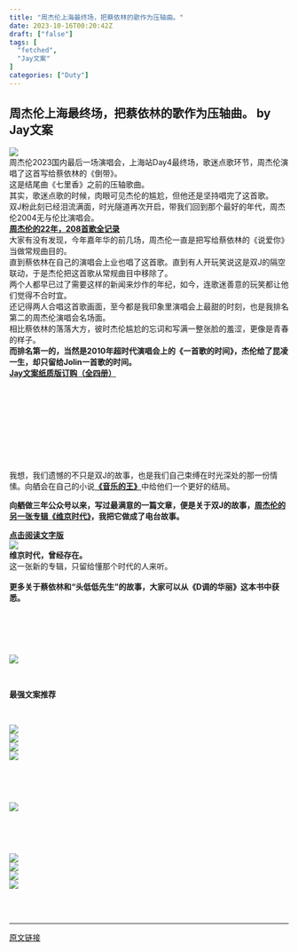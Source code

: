 ```yaml
---
title: "周杰伦上海最终场，把蔡依林的歌作为压轴曲。"
date: 2023-10-16T00:20:42Z
draft: ["false"]
tags: [
  "fetched",
  "Jay文案"
]
categories: ["Duty"]
---
```

周杰伦上海最终场，把蔡依林的歌作为压轴曲。 by Jay文案
------
<div><section><img data-croporisrc="https://mmbiz.qpic.cn/mmbiz_jpg/No2GTEdB7LYQmARpWP7WNt1ncRaYn8zfwXbic0LwK1KUrcn730ic58VcPNCLcLiawaIHPIQhFR7V8qzs4micibUWomA/0?wx_fmt=jpeg" data-cropx1="0" data-cropx2="1224" data-cropy1="853.7508896797153" data-cropy2="1753.2384341637012" data-galleryid="" data-ratio="0.7342592592592593" data-s="300,640" data-src="https://mmbiz.qpic.cn/mmbiz_jpg/No2GTEdB7LYQmARpWP7WNt1ncRaYn8zficYkUEZYPXcjaSI0zqYS6RicLsU8drESnzKbqeWEzicmNxaBiafIEEboKQ/640?wx_fmt=jpeg" data-type="jpeg" data-w="1080" src="https://mmbiz.qpic.cn/mmbiz_jpg/No2GTEdB7LYQmARpWP7WNt1ncRaYn8zficYkUEZYPXcjaSI0zqYS6RicLsU8drESnzKbqeWEzicmNxaBiafIEEboKQ/640?wx_fmt=jpeg"></section><section><span>周杰伦2023国内最后一场演唱会，上海站Day4最终场，歌迷点歌环节，周杰伦演唱了这首写给蔡依林的《倒带》。</span></section><section><span>这是结尾曲《七里香》之前的压轴歌曲。<br></span></section><section><mp-common-videosnap data-pluginname="mpvideosnap" data-url="https://findermp.video.qq.com/251/20304/stodownload?encfilekey=oibeqyX228riaCwo9STVsGLPj9UYCicgttv9C3DgoEvLDOy8gs1UL2zU4VZPw78VFHWZkreDqQKQE7UhqFrLLg0ADlBpLibFuicXYWFsCrozbqxciaTRNJGNA9htg595fcjkuiaOlSQrA4pEW8&amp;bizid=1023&amp;dotrans=0&amp;hy=SH&amp;idx=1&amp;m=9301d5d45fb896b576e0dfec8be151e6&amp;token=x5Y29zUxcibBrtwQPpJwOz9icXlGicZl4AgXd0SJhjHva3CXeKPn0ukIWkIAGgwibv9S0okuR0HlSNA" data-headimgurl="http://wx.qlogo.cn/finderhead/Q3auHgzwzM4M3WZZDdXZUXm65E0k7aALRMlkhaxeGygKGotJxiaiavww/0" data-username="v2_060000231003b20faec8c5eb8c10c2d4c603e43cb0770d4e7821d5f8df6d4f5586b171a0312a@finder" data-nickname="Jay文案" data-desc="周杰伦上海最终版。" data-nonceid="9929411317390602239" data-type="video" data-mediatype="undefined" data-authiconurl="" data-from="new" data-width="1280" data-height="720" data-id="export/UzFfAgtgekIEAQAAAAAAku8N0vi4eQAAAAstQy6ubaLX4KHWvLEZgBPE5aMwL0YsJ6mGzNPgMIsc6gJCy9ts-cnPYacUY0qT" data-isdisabled="0" data-errortips=""></mp-common-videosnap></section><section><span>其实，歌迷点歌的时候，肉眼可见杰伦的尴尬，但他还是坚持唱完了这首歌。</span><br></section><section><mp-common-videosnap data-pluginname="mpvideosnap" data-url="https://findermp.video.qq.com/251/20304/stodownload?encfilekey=oibeqyX228riaCwo9STVsGLPj9UYCicgttvLZYORZKtHskYKDsCYX3xz5EXmP5vQxicfiab5lP4LCOxibghZSf8dnNLulsOSXiaupla6kjrwbgcUmKWDQV74CchO6KqfqLKicaMavE5VwJibXjjk&amp;bizid=1023&amp;dotrans=0&amp;hy=SH&amp;idx=1&amp;m=55468e7347c7a3a7f757c1fc006d507e&amp;token=AxricY7RBHdUm4o1IDWKib6QHpQbYTicfLM4Pbzmibzwy0ic5yibVeIWshBdTKHZxQXCuxrC8kKCkerBM" data-headimgurl="http://wx.qlogo.cn/finderhead/Q3auHgzwzM4M3WZZDdXZUXm65E0k7aALRMlkhaxeGygKGotJxiaiavww/0" data-username="v2_060000231003b20faec8c5eb8c10c2d4c603e43cb0770d4e7821d5f8df6d4f5586b171a0312a@finder" data-nickname="Jay文案" data-desc="看出来了杰伦的尴尬。" data-nonceid="3083693303299464570" data-type="video" data-mediatype="undefined" data-authiconurl="" data-from="new" data-width="1280" data-height="720" data-id="export/UzFfAgtgekIEAQAAAAAAJqwMUfd3swAAAAstQy6ubaLX4KHWvLEZgBPE_KMsWWsWJ6mGzNPgMIskwyq_5d7-u6kCEybC2brH" data-isdisabled="0" data-errortips=""></mp-common-videosnap></section><section><span>双J粉此刻已经泪流满面，时光隧道再次开启，带我们回到那个最好的年代，周杰伦2004无与伦比演唱会。</span></section><section><mp-common-videosnap data-pluginname="mpvideosnap" data-url="https://findermp.video.qq.com/251/20304/stodownload?encfilekey=oibeqyX228riaCwo9STVsGLPj9UYCicgttvgUezyrum82wQza404wdEYaIFmmqDCw64CwtaiaARPlNBibkSpSz5FGa0JdibQjyPVbOJmnhRnnibGSIEuJibEAXHEo3LTQIKMBRjoiaUVhDNjV8vM&amp;adaptivelytrans=0&amp;bizid=1023&amp;dotrans=0&amp;hy=SH&amp;idx=1&amp;m=1853c351d6f4a9b6e6bf506bf2ed2790&amp;token=cztXnd9GyrFVHAuyVL71vUvpFxlTDrqZl3gjA6CC9qm9aT1jZoDXWSzEaodVJSBt4J4a0Uj0E9w" data-headimgurl="http://wx.qlogo.cn/finderhead/Q3auHgzwzM4M3WZZDdXZUXm65E0k7aALRMlkhaxeGygKGotJxiaiavww/0" data-username="v2_060000231003b20faec8c5eb8c10c2d4c603e43cb0770d4e7821d5f8df6d4f5586b171a0312a@finder" data-nickname="Jay文案" data-desc="周杰伦版本《你怎么连话都说不清楚》" data-nonceid="17931769932861478522" data-type="video" data-mediatype="undefined" data-authiconurl="" data-from="new" data-width="1920" data-height="1080" data-id="export/UzFfAgtgekIEAQAAAAAAbnQlpHB8bAAAAAstQy6ubaLX4KHWvLEZgBPEoKNcSF0LavGDzNPgMIsK4XVqJFHsPY03uKwzW1bx" data-isdisabled="0" data-errortips=""></mp-common-videosnap></section><section><a target="_blank" href="http://mp.weixin.qq.com/s?__biz=MzIzMDk0ODk0NQ==&amp;mid=2247507318&amp;idx=1&amp;sn=584c107279e9a8c742d898ef9ba6d268&amp;chksm=e8a93448dfdebd5e1ebb25ba59a53dbdc9b7545feafaed0d62b16aa3520637ab32ad3187edff&amp;scene=21#wechat_redirect" textvalue="珍藏 | 周杰伦的22年，208首歌全记录。" linktype="text" imgurl="" imgdata="null" data-itemshowtype="0" tab="innerlink" data-linktype="2"><span><strong>周杰伦的22年，208首歌全记录</strong></span></a></section><section><span>大家有没有发现，今年嘉年华的前几场，周杰伦一直是把写给蔡依林的《说爱你》当做常规曲目的。</span></section><section><mp-common-videosnap data-pluginname="mpvideosnap" data-url="https://findermp.video.qq.com/251/20304/stodownload?encfilekey=oibeqyX228riaCwo9STVsGLPj9UYCicgttvFL1AbhNAPuHvtHgVuum79T0kg0rVC0uoiaMY6P6AeFdPLTTJYwDiayhYfxUuwp0hqqRwkJseBycFfQjuicJCsqHSKC8vVF8jXMQMiauaCaps3Zc&amp;adaptivelytrans=0&amp;bizid=1023&amp;dotrans=0&amp;hy=SH&amp;idx=1&amp;m=a8ad33946cb0f64657c31f324c3b2d0f&amp;token=AxricY7RBHdUm4o1IDWKib6UyoDd9XXeLdS1JKsYtYRicvUIfLX2g5qFYFOj0PKSJ1Dh1DLia1huJas" data-headimgurl="http://wx.qlogo.cn/finderhead/Q3auHgzwzM4M3WZZDdXZUXm65E0k7aALRMlkhaxeGygKGotJxiaiavww/0" data-username="v2_060000231003b20faec8c5eb8c10c2d4c603e43cb0770d4e7821d5f8df6d4f5586b171a0312a@finder" data-nickname="Jay文案" data-desc="连名带姓+说爱你+粉色海洋，串烧。" data-nonceid="7971311366893527792" data-type="video" data-mediatype="undefined" data-authiconurl="" data-from="new" data-width="1280" data-height="720" data-id="export/UzFfAgtgekIEAQAAAAAAQjI4nagCpAAAAAstQy6ubaLX4KHWvLEZgBPE3aMQWxRiV62BzNPgMIsPa-Pi8WOaZuUHTlptSV4s" data-isdisabled="0" data-errortips=""></mp-common-videosnap></section><section><span>直到蔡依林在自己的演唱会上业也唱了这首歌。直到</span><span>有人开玩笑说这</span><span>是双J的</span><span>隔空联动</span><span>，于是杰伦把这首歌从常规曲目中移除了。</span></section><section><span>两个人都早已过了需要这样的新闻来炒作的年纪，如今，连歌迷善意的玩笑都让他们觉得不合时宜。</span></section><section><mp-common-videosnap data-pluginname="mpvideosnap" data-url="https://findermp.video.qq.com/251/20304/stodownload?encfilekey=oibeqyX228riaCwo9STVsGLPj9UYCicgttvKQxNI43XTwpPBxz8Ifwgmia9qGIvL6pLVrJ6UUdu0Os1Yia3Yj1ZXlXkr9dicopnicn1PiabvVJcWsia8m2qiapFpwRsibYwHbJ8CF0MfGPfuIDDVibs&amp;bizid=1023&amp;dotrans=0&amp;hy=SH&amp;idx=1&amp;m=7def1bac9a4883dcda03052d23f4234e&amp;token=x5Y29zUxcibBrtwQPpJwOzyAubVWkfUeOaZiakG3H4xf8IUJXlvwuEl0x7DILeOqhmQ2CVWticSDBg" data-headimgurl="http://wx.qlogo.cn/finderhead/Q3auHgzwzM4M3WZZDdXZUXm65E0k7aALRMlkhaxeGygKGotJxiaiavww/0" data-username="v2_060000231003b20faec8c5eb8c10c2d4c603e43cb0770d4e7821d5f8df6d4f5586b171a0312a@finder" data-nickname="Jay文案" data-desc="蔡依林《说爱你》。" data-nonceid="15935212868415398055" data-type="video" data-mediatype="undefined" data-authiconurl="" data-from="new" data-width="1280" data-height="720" data-id="export/UzFfAgtgekIEAQAAAAAAACk07Q7qywAAAAstQy6ubaLX4KHWvLEZgBPEsaNwcmdqc42HzNPgMIss1QPtV7soTbOBsOew88rl" data-isdisabled="0" data-errortips=""></mp-common-videosnap></section><section><span>还记得两人合唱这首歌画面，至今都是我印象里演唱会上最甜的时刻，也是我排名第二的周杰伦演唱会名场面。</span></section><section><span>相比蔡依林的落落大方，彼时杰伦尴尬的忘词和写满一整张脸的羞涩，更像是青春的样子。</span></section><section><mp-common-videosnap data-pluginname="mpvideosnap" data-url="https://findermp.video.qq.com/251/20350/stodownload?encfilekey=WTva9YVXqXcSUicrMCercmDHmKYPBXC7ebDEQwtOcpyf4KEhicMgorMzibU0Jibj6Zu0RicnWTh848XGnQsMnk8eSggy9pL2UDgehEIbwatqXKEiaIqTsd0TyaNTMl06AKlDMqcX0YtkMceico&amp;adaptivelytrans=0&amp;bizid=1023&amp;dotrans=0&amp;hy=SH&amp;idx=1&amp;m=48479d4f794c2a08f7ff3f7658d3f87c&amp;token=x5Y29zUxcibBrtwQPpJwOzyAubVWkfUeOjw1P2nicdRkbjNKNkNjzv9affRYicWcdNeicgy4eWOVIvg" data-headimgurl="http://wx.qlogo.cn/finderhead/Q3auHgzwzM4M3WZZDdXZUXm65E0k7aALRMlkhaxeGygKGotJxiaiavww/0" data-username="v2_060000231003b20faec8c5eb8c10c2d4c603e43cb0770d4e7821d5f8df6d4f5586b171a0312a@finder" data-nickname="Jay文案" data-desc="周杰伦蔡依林同台演唱《说爱你》。" data-nonceid="5955901762794006902" data-type="video" data-mediatype="undefined" data-authiconurl="" data-from="new" data-width="1280" data-height="720" data-id="export/UzFfAgtgekIEAQAAAAAApKYapVJ2jAAAAAstQy6ubaLX4KHWvLEZgBPE2qNcKABYT4X9zNPgMItakh1ggUCRDVP0fzMLTdRv" data-isdisabled="0" data-errortips=""></mp-common-videosnap></section><section><strong><span>而排名第一的，当然是2010年超时代演唱会上的《一首歌的时间》，杰伦给了昆凌一生，却只留给Jolin一首歌的时间。</span></strong></section><section><span><strong><span><a target="_blank" href="http://mp.weixin.qq.com/s?__biz=MzIzMDk0ODk0NQ==&amp;mid=2247516156&amp;idx=2&amp;sn=c069a7e14a4ed20575d478d556217c1b&amp;chksm=e8a956c2dfdedfd4dec1dc1f79455db17b4a781d8ef8d45c7ec1da9f9834dff739546e78e9ae&amp;scene=21#wechat_redirect" textvalue="‍Jay文案纸质版订购（全四册）‍" linktype="text" imgurl="" imgdata="null" data-itemshowtype="0" tab="innerlink" data-linktype="2"><span><strong>Jay文案纸质版订购（全四册）</strong></span></a></span></strong></span></section><section><iframe data-vidtype="5" data-mpvid="wxv_1585965082390413313" data-cover="http%3A%2F%2Fmmbiz.qpic.cn%2Fmmbiz_jpg%2FNo2GTEdB7LZHoCamgMGydVFicdasSmEA8jy42gicbXq2cPJIRriaDoQf6E2AE9unRK9xhWWPomFAYUAUfQXpdiafQQ%2F0%3Fwx_fmt%3Djpeg" allowfullscreen="" frameborder="0" data-ratio="1.775" data-w="852" data-src="https://mp.weixin.qq.com/mp/readtemplate?t=pages/video_player_tmpl&amp;action=mpvideo&amp;auto=0&amp;vid=wxv_1585965082390413313"></iframe><span></span></section><p><span>我想，我们遗憾的不只是双J的故事，也是我们自己束缚在时光深处的那一份情愫。<span>向舾会在自己的小说</span><a target="_blank" href="http://mp.weixin.qq.com/s?__biz=MzIzMDk0ODk0NQ==&amp;mid=2247518177&amp;idx=1&amp;sn=1525c643e6783559b26920dd9d2b1fee&amp;chksm=e8a96edfdfdee7c900271e117b3a45135baad637aefd8a6869e83a08829361bb9958da66d4f0&amp;scene=21#wechat_redirect" textvalue="‍《音乐的王》‍" linktype="text" imgurl="" imgdata="null" data-itemshowtype="0" tab="innerlink" data-linktype="2"><span><strong>《音乐的王》</strong></span></a><span>中给他们一个更好的结局。</span></span></p><p><strong><span>向舾做三年公众号以来，写过最满意的一篇文章，便是关于双J的故事，<a target="_blank" href="http://mp.weixin.qq.com/s?__biz=MzIzMDk0ODk0NQ==&amp;mid=2247500388&amp;idx=1&amp;sn=1953d48548f6fd39a5d76a2d9d5e7be7&amp;chksm=e8a92b5adfdea24c60a16c856f1e142bd85b1925499cb3e9068c78295769780b94cee2319376&amp;scene=21#wechat_redirect" textvalue="周杰伦的另一张专辑《维京时代》" linktype="text" imgurl="" imgdata="null" data-itemshowtype="0" tab="innerlink" data-linktype="2"><span><strong><span>周杰伦的另一张专辑《维京时代》</span></strong></span></a>，我把它做成了电台故事。</span></strong><strong><span></span></strong></p><section><mp-common-mpaudio src="/cgi-bin/readtemplate?t=tmpl/audio_tmpl&amp;name=%E5%8F%8CJ%E6%97%B6%E4%BB%A3&amp;play_length=11%E5%88%86%E9%92%9F" isaac2="1" low_size="1295.65" source_size="1331.2" high_size="5259.51" name="双J时代" play_length="673000" author="Jay文案" data-topic_id="3022863890910855174" data-topic_name="周杰伦电台" data-pluginname="insertaudio" data-trans_state="1" data-verify_state="3" voice_encode_fileid="MzIzMDk0ODk0NV8yMjQ3NTE4NDc2"></mp-common-mpaudio></section><section><a target="_blank" href="http://mp.weixin.qq.com/s?__biz=MzIzMDk0ODk0NQ==&amp;mid=2247500388&amp;idx=1&amp;sn=1953d48548f6fd39a5d76a2d9d5e7be7&amp;chksm=e8a92b5adfdea24c60a16c856f1e142bd85b1925499cb3e9068c78295769780b94cee2319376&amp;scene=21#wechat_redirect" textvalue="点击阅读文字版" linktype="text" imgurl="" imgdata="null" data-itemshowtype="0" tab="innerlink" data-linktype="2"><strong>点击阅读文字版</strong></a></section><section><img data-croporisrc="https://mmbiz.qpic.cn/mmbiz_jpg/No2GTEdB7LYQmARpWP7WNt1ncRaYn8zfic8grfJkzgeA4xRO0BFIuMfg82DT0jrdhCiaDFx9c6SaNz2GibTZnPLiaA/0?wx_fmt=jpeg" data-cropx1="0" data-cropx2="1280" data-cropy1="376.47058823529414" data-cropy2="1164.8442906574396" data-galleryid="" data-ratio="0.6166666666666667" data-s="300,640" data-src="https://mmbiz.qpic.cn/mmbiz_jpg/No2GTEdB7LYQmARpWP7WNt1ncRaYn8zfRLj3eKsib6H7EjkoEyqMicsrLdY1AgabJnLzSjxwicc1qp8UwYUnDsgpw/640?wx_fmt=jpeg" data-type="jpeg" data-w="1080" src="https://mmbiz.qpic.cn/mmbiz_jpg/No2GTEdB7LYQmARpWP7WNt1ncRaYn8zfRLj3eKsib6H7EjkoEyqMicsrLdY1AgabJnLzSjxwicc1qp8UwYUnDsgpw/640?wx_fmt=jpeg"></section><section><strong><span>维京时代，曾经存在。</span></strong></section><section><span>这一张新的专辑，只留给懂那个时代的人来听。</span></section><section><span><br></span></section><section><strong><span>更多关于蔡依林和“头低低先生”的故事，大家可以从《D调的华丽》这本书中获悉。</span></strong></section><section><span><br></span></section><p><mpcps data-templateid="card" data-traceid="58daec97-3d5f-412b-b2d2-aace4295cde5" data-goodssouce="1" data-pid="101_10051887279096" data-appuin="3230948945" data-buffer='{"category_id":106,"pid":"101_10051887279096","biz_uin":"3230948945","trace_id":"58daec97-3d5f-412b-b2d2-aace4295cde5","sku_id":"101_10051887279096","source_id":2,"source_name":"京东","audit_state":1,"main_img":"https://pcm-img.zhls.qq.com/productcenter-2ce324a8--1018824-4983931253880661179/58955470816082022/48f1488bc1eb5b905abcce836f132e35.jpg","product_name":"D调的华丽 周杰伦 著【正版】","current_price":15600,"first_category_id":"106","book":{"shop_name":"第一派对图书京喜旗舰店"},"product_label_name_list":[],"select_tag_name_list":[],"templateId":"card","appuin":"3230948945","isNewCpsKOL":1}'></mpcps></p><section data-tools="135编辑器" data-id="90188"><section><p><br></p><p><br></p><p><img data-ratio="0.039755351681957186" data-s="300,640" data-src="https://mmbiz.qpic.cn/mmbiz_png/0xFpfMicYmJpPwu3tSXyd9xKD6Solm01c0cfml1QNRGHMlTMxjDSAYrDVoPbNVfSARRcEfw8DAqibK7csY2Xtdow/640?wx_fmt=png" data-type="png" data-w="654" src="https://mmbiz.qpic.cn/mmbiz_png/0xFpfMicYmJpPwu3tSXyd9xKD6Solm01c0cfml1QNRGHMlTMxjDSAYrDVoPbNVfSARRcEfw8DAqibK7csY2Xtdow/640?wx_fmt=png"></p><p><br></p><p><span><strong>最强文案推荐</strong></span></p><p><br></p><section><section><section><section><section><section><a target="_blank" href="http://mp.weixin.qq.com/s?__biz=MzIzMDk0ODk0NQ==&amp;mid=2247508809&amp;idx=1&amp;sn=e3bd3a91f53e83301cda411c397f3dc7&amp;chksm=e8a94a77dfdec36186415915ee0a323d7b8d791961a33d366be4b2cce9a783c1c7b002b5f02f&amp;scene=21#wechat_redirect" textvalue="‍‍" linktype="text" imgurl="" imgdata="null" data-itemshowtype="0" tab="innerlink" data-linktype="1"><span><span data-positionback="static"><img data-croporisrc="https://mmbiz.qpic.cn/mmbiz_jpg/No2GTEdB7LYSibGFianN5rW1MiaCMatKTCNnKDwqZOOtvVBtlOZGeScLPHxZKIUNF7n5NlPHK8EicaqxeZ9aK8PEOQ/0?wx_fmt=jpeg" data-cropx1="0" data-cropx2="600" data-cropy1="0" data-cropy2="600" data-ratio="1" data-src="https://mmbiz.qpic.cn/mmbiz_jpg/No2GTEdB7LZesSI62C3TyDDsn2Dxfpa6OHsXeRicHEqr4Ax0o2YhdmjrtFQJSUq61J9PDvN66aepY1PNPU9wrvg/640?wx_fmt=jpeg" data-type="jpeg" data-w="600" src="https://mmbiz.qpic.cn/mmbiz_jpg/No2GTEdB7LZesSI62C3TyDDsn2Dxfpa6OHsXeRicHEqr4Ax0o2YhdmjrtFQJSUq61J9PDvN66aepY1PNPU9wrvg/640?wx_fmt=jpeg"></span></span></a></section></section></section><section><section><section><a target="_blank" href="http://mp.weixin.qq.com/s?__biz=MzIzMDk0ODk0NQ==&amp;mid=2247517293&amp;idx=1&amp;sn=d1f9e525e1b499e003eada5ea84c4dad&amp;chksm=e8a96d53dfdee4458872a09f7014a1e21b3007c7b408f6050830fe773aab0010735041551190&amp;scene=21#wechat_redirect" textvalue="‍‍" linktype="text" imgurl="" imgdata="null" data-itemshowtype="0" tab="innerlink" data-linktype="1"><span><span><img data-croporisrc="https://mmbiz.qpic.cn/mmbiz_jpg/No2GTEdB7LZydpMHticuian6TBkPKS6gCz38v08Mf9oK6kd3dPkbcjNibtOzo8QsJ9dLDo48VGsU00pO2kIicU3VuQ/0?wx_fmt=jpeg" data-cropx1="0" data-cropx2="1280" data-cropy1="424.30939226519337" data-cropy2="1704.3093922651933" data-ratio="1.0018518518518518" data-src="https://mmbiz.qpic.cn/mmbiz_jpg/No2GTEdB7LZesSI62C3TyDDsn2Dxfpa6JvZgvVbxBCCwqRPKzLibSfEHJLZQtLbq7TDS4C07SIribcyJzsa9iaprg/640?wx_fmt=jpeg" data-type="jpeg" data-w="1080" src="https://mmbiz.qpic.cn/mmbiz_jpg/No2GTEdB7LZesSI62C3TyDDsn2Dxfpa6JvZgvVbxBCCwqRPKzLibSfEHJLZQtLbq7TDS4C07SIribcyJzsa9iaprg/640?wx_fmt=jpeg"></span></span><span></span></a></section></section></section><section><section><section><a target="_blank" href="http://mp.weixin.qq.com/s?__biz=MzIzMDk0ODk0NQ==&amp;mid=2247510679&amp;idx=1&amp;sn=a5923ea1979319d502003b18230be0cc&amp;chksm=e8a943a9dfdecabf5bd753869882c53d2b5be7d29833d17b8cd02d80d22b68d7074c1c5aa629&amp;scene=21#wechat_redirect" textvalue="‍‍" linktype="text" imgurl="" imgdata="null" data-itemshowtype="0" tab="innerlink" data-linktype="1"><span><span data-positionback="static"><img data-croporisrc="https://mmbiz.qpic.cn/mmbiz_jpg/No2GTEdB7Lax9lK6sppmBPL2ibGicQCCv9nHzFIGZiawbDHEgKUPzZX5pNQfia89kOFrQtG84KoQu8L7dILGdvNBtg/0?wx_fmt=jpeg" data-cropx1="0" data-cropx2="1131.4917127071822" data-cropy1="0" data-cropy2="1096.1325966850827" data-ratio="0.9685185185185186" data-src="https://mmbiz.qpic.cn/mmbiz_jpg/No2GTEdB7LZesSI62C3TyDDsn2Dxfpa6mUlgCzIBNtoIPnVgiaFVc1zYGKp1G3GupSGwb1Fn14L1hztdSGN6Vfw/640?wx_fmt=jpeg" data-type="jpeg" data-w="1080" src="https://mmbiz.qpic.cn/mmbiz_jpg/No2GTEdB7LZesSI62C3TyDDsn2Dxfpa6mUlgCzIBNtoIPnVgiaFVc1zYGKp1G3GupSGwb1Fn14L1hztdSGN6Vfw/640?wx_fmt=jpeg"></span></span></a></section></section></section></section></section><section><section><section><section><section><a target="_blank" href="http://mp.weixin.qq.com/s?__biz=MzIzMDk0ODk0NQ==&amp;mid=2247513707&amp;idx=1&amp;sn=276610378b29a58d6f86532bcf1b37ff&amp;chksm=e8a95f55dfded643997b675d6954886a2c55dae22d1320fec1bd4c29f9639116b74ee2885fbb&amp;scene=21#wechat_redirect" textvalue="‍‍" linktype="text" imgurl="" imgdata="null" data-itemshowtype="0" tab="innerlink" data-linktype="1"><span><span data-positionback="static"><img data-croporisrc="https://mmbiz.qpic.cn/mmbiz_jpg/No2GTEdB7LYj9M7FlNialSvVcad20UEzG3o4IiaBtkTLB0tUH8rs6MicMlN0bHD01iax86RSxuoUkSQia8jjrcuLffg/0?wx_fmt=jpeg" data-cropx1="514.3653250773993" data-cropx2="1170" data-cropy1="0" data-cropy2="655.6346749226005" data-ratio="1" data-src="https://mmbiz.qpic.cn/mmbiz_jpg/No2GTEdB7LZesSI62C3TyDDsn2Dxfpa6TvU9Gxs7NSGnTKLDQHQP4Z8Ptj1cemJQWCsRdoTKK5n1udmtaMYia3Q/640?wx_fmt=jpeg" data-type="jpeg" data-w="656" src="https://mmbiz.qpic.cn/mmbiz_jpg/No2GTEdB7LZesSI62C3TyDDsn2Dxfpa6TvU9Gxs7NSGnTKLDQHQP4Z8Ptj1cemJQWCsRdoTKK5n1udmtaMYia3Q/640?wx_fmt=jpeg"></span></span></a></section></section></section><section><section><p><br></p><p><br></p><p><a target="_blank" href="http://mp.weixin.qq.com/s?__biz=MzIzMDk0ODk0NQ==&amp;mid=2247514305&amp;idx=1&amp;sn=8c6c035e1e224ed2f5c7af8828c111f8&amp;chksm=e8a951ffdfded8e9da16e2005249eec2e06ef4d79ece023038012e7a2cd25184e4c5fe93e15c&amp;scene=21#wechat_redirect" textvalue="‍‍" linktype="text" imgurl="" imgdata="null" data-itemshowtype="0" tab="innerlink" data-linktype="1"><span><img data-croporisrc="https://mmbiz.qpic.cn/mmbiz_jpg/No2GTEdB7LaGzzicgces23xjbVrvAyp5vmEU0hMibq2d7ibMUvmPIKsBjOJo0mdzLMpy8juGBHSk2uFFY1ibIzkvPw/0?wx_fmt=jpeg" data-cropx1="43.2" data-cropx2="936" data-cropy1="907.2" data-cropy2="1814.4" data-ratio="1.0134378499440089" data-s="300,640" data-src="https://mmbiz.qpic.cn/mmbiz_jpg/No2GTEdB7LY2A2snic1p4m5alWtpPU7ibRyrP7bLha6lunh398ywGg4CS7Gfve2hYIasfOWwlb0M9e7ibj8Gbg9oQ/640?wx_fmt=jpeg" data-type="jpeg" data-w="893" src="https://mmbiz.qpic.cn/mmbiz_jpg/No2GTEdB7LY2A2snic1p4m5alWtpPU7ibRyrP7bLha6lunh398ywGg4CS7Gfve2hYIasfOWwlb0M9e7ibj8Gbg9oQ/640?wx_fmt=jpeg"></span></a></p><p><br></p><p><br></p></section></section><section><section><section><a target="_blank" href="http://mp.weixin.qq.com/s?__biz=MzIzMDk0ODk0NQ==&amp;mid=2247512199&amp;idx=1&amp;sn=0fcc54903b55a598a93e3196fe9d79d4&amp;chksm=e8a959b9dfded0affd90115dbe839ccd4036a6d59c734e5d83d3f91dd50103b2a36327b472b4&amp;scene=21#wechat_redirect" textvalue="‍‍" linktype="text" imgurl="" imgdata="null" data-itemshowtype="0" tab="innerlink" data-linktype="1"><span><span data-positionback="static"><img data-croporisrc="https://mmbiz.qpic.cn/mmbiz_jpg/No2GTEdB7LYBJju5o1Hib8PmbspNGAJMHDrNJrOPhia9GmetYd5rDc2gslxyD7jLjgtehdFV8NSfibib2pkxoOB52A/0?wx_fmt=jpeg" data-cropx1="135" data-cropx2="1001.25" data-cropy1="0" data-cropy2="911.25" data-ratio="1.0496535796766744" data-src="https://mmbiz.qpic.cn/mmbiz_jpg/No2GTEdB7LZesSI62C3TyDDsn2Dxfpa6ibkcqDgxn4MX5PfAvdxjDhazIdQO8aiaB7qiakdOUWgyKibBr9VUhNUtzQ/640?wx_fmt=jpeg" data-type="jpeg" data-w="866" src="https://mmbiz.qpic.cn/mmbiz_jpg/No2GTEdB7LZesSI62C3TyDDsn2Dxfpa6ibkcqDgxn4MX5PfAvdxjDhazIdQO8aiaB7qiakdOUWgyKibBr9VUhNUtzQ/640?wx_fmt=jpeg"></span></span></a></section></section></section></section></section><section><section><section><section><section><a target="_blank" href="http://mp.weixin.qq.com/s?__biz=MzIzMDk0ODk0NQ==&amp;mid=2247514162&amp;idx=1&amp;sn=72b0765724cbbed1f01f4c0633a56858&amp;chksm=e8a9510cdfded81afa375fbfb14ed83caf49293a5389db8ff9c60f73cf5411c193e05a662740&amp;scene=21#wechat_redirect" textvalue="‍‍" linktype="text" imgurl="" imgdata="null" data-itemshowtype="0" tab="innerlink" data-linktype="1"><span><span data-positionback="static"><img data-cropselx1="0" data-cropselx2="181" data-cropsely1="0" data-cropsely2="181" data-ratio="1" data-src="https://mmbiz.qpic.cn/mmbiz_jpg/No2GTEdB7LbeBCm3ZbIs8yA1Lziav0J6LnHD66vHjGlew5vMeicKr8SibkwdRCF9owrW0frwrzM22a4muwEE5HwoQ/640?wx_fmt=jpeg" data-type="jpeg" data-w="1080" src="https://mmbiz.qpic.cn/mmbiz_jpg/No2GTEdB7LbeBCm3ZbIs8yA1Lziav0J6LnHD66vHjGlew5vMeicKr8SibkwdRCF9owrW0frwrzM22a4muwEE5HwoQ/640?wx_fmt=jpeg"></span></span></a></section></section></section><section><section><section><a target="_blank" href="http://mp.weixin.qq.com/s?__biz=MzIzMDk0ODk0NQ==&amp;mid=2247516156&amp;idx=2&amp;sn=c069a7e14a4ed20575d478d556217c1b&amp;chksm=e8a956c2dfdedfd4dec1dc1f79455db17b4a781d8ef8d45c7ec1da9f9834dff739546e78e9ae&amp;scene=21#wechat_redirect" textvalue="‍‍" linktype="text" imgurl="" imgdata="null" data-itemshowtype="0" tab="innerlink" data-linktype="1"><span><span data-positionback="static"><img data-croporisrc="https://mmbiz.qpic.cn/mmbiz_jpg/No2GTEdB7LbakBXTPTGTlznXf3ibSicvDTTdib4nueia1MaMFKZvmyQUc7icWM61rzSWzpNbfRjhsyvK5tamsXibYQVA/0?wx_fmt=jpeg" data-cropx1="0" data-cropx2="1080" data-cropy1="262.5414364640884" data-cropy2="1342.5414364640883" data-ratio="1.0018518518518518" data-src="https://mmbiz.qpic.cn/mmbiz_jpg/No2GTEdB7LZesSI62C3TyDDsn2Dxfpa6ib9PuS9TDbmGER3yGsWYQz7dT1IDXd7vib3BBTDUrNDyj6geAegibMtAg/640?wx_fmt=jpeg" data-type="jpeg" data-w="1080" src="https://mmbiz.qpic.cn/mmbiz_jpg/No2GTEdB7LZesSI62C3TyDDsn2Dxfpa6ib9PuS9TDbmGER3yGsWYQz7dT1IDXd7vib3BBTDUrNDyj6geAegibMtAg/640?wx_fmt=jpeg"></span></span></a></section></section></section><section><section><section><a target="_blank" href="http://mp.weixin.qq.com/s?__biz=MzIzMDk0ODk0NQ==&amp;mid=2247510088&amp;idx=1&amp;sn=83e72adbc2ad879da9176a74412680db&amp;chksm=e8a94176dfdec860531fe944b599709a55c952f3b2dac20950c949629ab8c1deb70bd3045449&amp;scene=21#wechat_redirect" textvalue="‍‍" linktype="text" imgurl="" imgdata="null" data-itemshowtype="0" tab="innerlink" data-linktype="1"><span><span data-positionback="static"><img data-cropselx1="0" data-cropselx2="181" data-cropsely1="0" data-cropsely2="181" data-ratio="1.0064814814814815" data-src="https://mmbiz.qpic.cn/mmbiz_jpg/No2GTEdB7LY5JFfW5ZlexyyvOkEA5rCYbWzToFXegn29VqyuibSxRrBkmQYAx2beVE3l0iaQXe3fuM9Ct5s3pRGw/640?wx_fmt=jpeg" data-type="jpeg" data-w="1080" src="https://mmbiz.qpic.cn/mmbiz_jpg/No2GTEdB7LY5JFfW5ZlexyyvOkEA5rCYbWzToFXegn29VqyuibSxRrBkmQYAx2beVE3l0iaQXe3fuM9Ct5s3pRGw/640?wx_fmt=jpeg"></span></span></a></section></section></section></section></section></section><section><br></section><section><mp-common-profile data-pluginname="mpprofile" data-id="MzIzMDk0ODk0NQ==" data-headimg="http://mmbiz.qpic.cn/mmbiz_png/No2GTEdB7LbFI6bfEI9S2kwuGEsk0pXZjJGSmORmfSN8uibB41GW9362uTiaicf0n3vNRpNDXF1YorjSO6KhUydrg/0?wx_fmt=png" data-nickname="Jay文案" data-alias="MineMine1979" data-signature="我用漂亮的押韵形容被掠夺一空的青春。" data-from="0" data-is_biz_ban="0"></mp-common-profile></section><p><br></p></section></section><p><mp-style-type data-value="3"></mp-style-type></p></div>  
<hr>
<a href="https://mp.weixin.qq.com/s/Dcel6tTnh04SDQ0SCuaZIw",target="_blank" rel="noopener noreferrer">原文链接</a>
